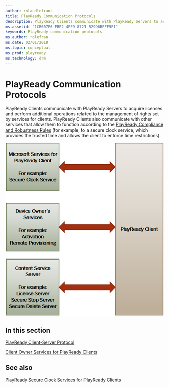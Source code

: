 ```yaml
---
author: rolandlefranc
title: PlayReady Communication Protocols
description: PlayReady Clients communicate with PlayReady Servers to acquire licenses and perform additional operations related to the management of rights set by services for Clients.
ms.assetid: "1CB607F6-FBE2-4EE9-8721-529D6BFFF9F1"
keywords: PlayReady communication protocols
ms.author: rolefran
ms.date: 02/01/2018
ms.topic: conceptual
ms.prod: playready
ms.technology: drm
---
```


# PlayReady Communication Protocols

PlayReady Clients communicate with PlayReady Servers to acquire licenses and perform additional operations related to the management of rights set by services for clients. PlayReady Clients also communicate with other services that allow them to function according to the [PlayReady Compliance and Robustness Rules](https://www.microsoft.com/playready/licensing/compliance/) (for example, to a secure clock service, which provides the trusted time and allows the client to enforce time restrictions).

![PlayReady Communication Protocols](../images/comm_protocol.png)


## In this section

[PlayReady Client-Server Protocol](Client-Server-protocol.md)

[Client Owner Services for PlayReady Clients](Client-playready-services.md)


## See also

[PlayReady Secure Clock Services for PlayReady Clients](secure-clock-services.md)
